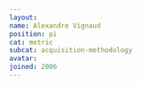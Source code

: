 ```yaml
---
layout:
name: Alexandre Vignaud
position: pi
cat: metric
subcat: acquisition-methodology
avatar:
joined: 2006
---
```


